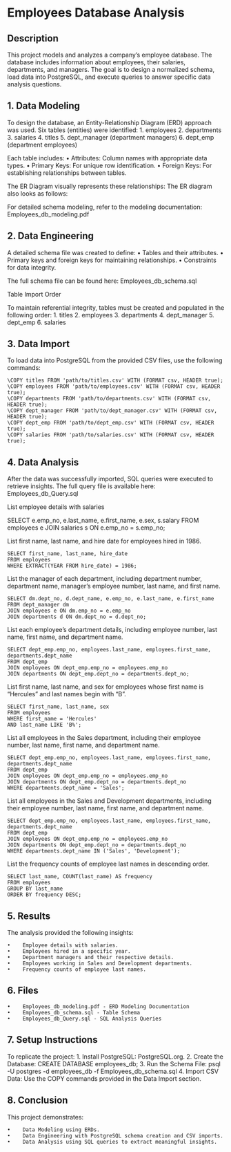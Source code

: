 # Employees Database Analysis

## Description

This project models and analyzes a company’s employee database. The database includes information about employees, their salaries, departments, and managers. The goal is to design a normalized schema, load data into PostgreSQL, and execute queries to answer specific data analysis questions.

## 1. Data Modeling

To design the database, an Entity-Relationship Diagram (ERD) approach was used. Six tables (entities) were identified:
    1.    employees
    2.    departments
    3.    salaries
    4.    titles
    5.    dept_manager (department managers)
    6.    dept_emp (department employees)

Each table includes:
    •    Attributes: Column names with appropriate data types.
    •    Primary Keys: For unique row identification.
    •    Foreign Keys: For establishing relationships between tables.

The ER Diagram visually represents these relationships:
The ER diagram also looks as follows: 

For detailed schema modeling, refer to the modeling documentation:
Employees_db_modeling.pdf

## 2. Data Engineering

A detailed schema file was created to define:
    •    Tables and their attributes.
    •    Primary keys and foreign keys for maintaining relationships.
    •    Constraints for data integrity.

The full schema file can be found here:
Employees_db_schema.sql

Table Import Order

To maintain referential integrity, tables must be created and populated in the following order:
    1.    titles
    2.    employees
    3.    departments
    4.    dept_manager
    5.    dept_emp
    6.    salaries
    
## 3. Data Import

To load data into PostgreSQL from the provided CSV files, use the following commands:

    \COPY titles FROM 'path/to/titles.csv' WITH (FORMAT csv, HEADER true);
    \COPY employees FROM 'path/to/employees.csv' WITH (FORMAT csv, HEADER true);
    \COPY departments FROM 'path/to/departments.csv' WITH (FORMAT csv, HEADER true);
    \COPY dept_manager FROM 'path/to/dept_manager.csv' WITH (FORMAT csv, HEADER true);
    \COPY dept_emp FROM 'path/to/dept_emp.csv' WITH (FORMAT csv, HEADER true);
    \COPY salaries FROM 'path/to/salaries.csv' WITH (FORMAT csv, HEADER true);

## 4. Data Analysis

After the data was successfully imported, SQL queries were executed to retrieve insights. The full query file is available here:
Employees_db_Query.sql

List employee details with salaries

   SELECT e.emp_no, e.last_name, e.first_name, e.sex, s.salary
   FROM employees e
   JOIN salaries s ON e.emp_no = s.emp_no;

List first name, last name, and hire date for employees hired in 1986.  
   
    SELECT first_name, last_name, hire_date
    FROM employees
    WHERE EXTRACT(YEAR FROM hire_date) = 1986;

List the manager of each department, including department number, department name, manager’s employee number, last name, and first name.

    SELECT dm.dept_no, d.dept_name, e.emp_no, e.last_name, e.first_name
    FROM dept_manager dm
    JOIN employees e ON dm.emp_no = e.emp_no
    JOIN departments d ON dm.dept_no = d.dept_no;

List each employee’s department details, including employee number, last name, first name, and department name.
    
    SELECT dept_emp.emp_no, employees.last_name, employees.first_name, departments.dept_name
    FROM dept_emp
    JOIN employees ON dept_emp.emp_no = employees.emp_no
    JOIN departments ON dept_emp.dept_no = departments.dept_no;

List first name, last name, and sex for employees whose first name is “Hercules” and last names begin with “B”.
    
    SELECT first_name, last_name, sex
    FROM employees
    WHERE first_name = 'Hercules'
    AND last_name LIKE 'B%';

List all employees in the Sales department, including their employee number, last name, first name, and department name.

    SELECT dept_emp.emp_no, employees.last_name, employees.first_name, departments.dept_name
    FROM dept_emp
    JOIN employees ON dept_emp.emp_no = employees.emp_no
    JOIN departments ON dept_emp.dept_no = departments.dept_no
    WHERE departments.dept_name = 'Sales';

List all employees in the Sales and Development departments, including their employee number, last name, first name, and department name.

    SELECT dept_emp.emp_no, employees.last_name, employees.first_name, departments.dept_name
    FROM dept_emp
    JOIN employees ON dept_emp.emp_no = employees.emp_no
    JOIN departments ON dept_emp.dept_no = departments.dept_no
    WHERE departments.dept_name IN ('Sales', 'Development');

List the frequency counts of employee last names in descending order.
    
    SELECT last_name, COUNT(last_name) AS frequency
    FROM employees
    GROUP BY last_name
    ORDER BY frequency DESC;

## 5. Results

The analysis provided the following insights:
    
    •    Employee details with salaries.
    •    Employees hired in a specific year.
    •    Department managers and their respective details.
    •    Employees working in Sales and Development departments.
    •    Frequency counts of employee last names.
    
## 6. Files

    •    Employees_db_modeling.pdf - ERD Modeling Documentation
    •    Employees_db_schema.sql - Table Schema
    •    Employees_db_Query.sql - SQL Analysis Queries
    
## 7. Setup Instructions

To replicate the project:
    1. Install PostgreSQL: PostgreSQL.org.
    2. Create the Database:
       CREATE DATABASE employees_db;
    3. Run the Schema File:
       psql -U postgres -d employees_db -f Employees_db_schema.sql
    4. Import CSV Data: Use the COPY commands provided in the Data Import section.

## 8. Conclusion

This project demonstrates:
    
    •    Data Modeling using ERDs.
    •    Data Engineering with PostgreSQL schema creation and CSV imports.
    •    Data Analysis using SQL queries to extract meaningful insights.

